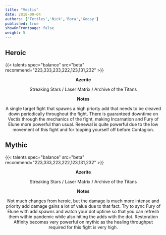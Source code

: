 ```yaml
---
title: "Vectis"
date: 2018-09-04
authors: ['Tettles','Nick','Bora','Goosy']
published: true
showOnFrontpage: false
weight: 5
---
```


## Heroic
 
{{< talents spec="balance" src="beta" recommend="223,333,233,222,123,131,232" >}}

<center>

<b>Azerite</b>
  
Streaking Stars / Laser Matrix / Archive of the Titans

<b>Notes</b>
 
A single target fight that spawns a high priorty add that needs to be cleaved down periodically throughout the fight. There is guaranteed downtime on Vectis through the mechanics of the fight, making Incarnation and Fury of Elune more powerful than usual. Renewal is quite powerful due to the low movement of this fight and for topping yourself off before Contagion. 

</center>
 

## Mythic

{{< talents spec="balance" src="beta" recommend="223,333,223,222,123,131,232" >}} 

<center>

<b>Azerite</b>

Streaking Stars / Laser Matrix / Archive of the Titans

<b>Notes</b>

Not much changes from heroic, but the damage is much more intense and priority add damage gains a lot of value due to that fact. Try to sync Fury of Elune with add spawns and watch your dot uptime so that you can refresh them within pandemic while also hiting the adds with the dot. Restoration Affinity becomes very powerful on mythic as the healing throughput required for this fight is very high.

</center>
 
